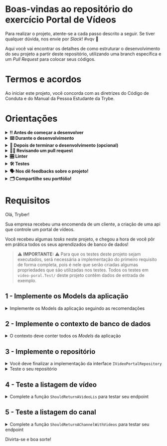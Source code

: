 # Boas-vindas ao repositório do exercício Portal de Vídeos

Para realizar o projeto, atente-se a cada passo descrito a seguir. Se tiver qualquer dúvida, nos envie por _Slack_! #vqv 🚀

Aqui você vai encontrar os detalhes de como estruturar o desenvolvimento do seu projeto a partir deste repositório, utilizando uma branch específica e um _Pull Request_ para colocar seus códigos.

# Termos e acordos

Ao iniciar este projeto, você concorda com as diretrizes do Código de Conduta e do Manual da Pessoa Estudante da Trybe.

# Orientações

<details>
  <summary><strong>‼️ Antes de começar a desenvolver</strong></summary><br />

  1. Clone o repositório

  - Use o comando: `git clone git@github.com:tryber/acc-csharp-0x-project/exercises-<ATUALIZAR>.git`.
  - Entre na pasta do repositório que você acabou de clonar:
    - `cd acc-csharp-0x-project/exercises-<ATUALIZAR>`

  2. Instale as dependências
  
  - Entre na pasta `src/`.
  - Execute o comando: `dotnet restore`.
  
  3. Crie uma branch a partir da branch `master`

  - Certifique-se de que você está na branch `master`
    - Exemplo: `git branch`
  - Se não estiver, mude para a branch `master`
    - Exemplo: `git checkout master`
  - Agora crie uma branch à qual você vai submeter os `commits` do seu projeto
    - Você deve criar uma branch no seguinte formato: `nome-de-usuario-nome-do-projeto`
    - Exemplo: `git checkout -b joaozinho-acc-0x-project/exercises-<ATUALIZAR>`

  4. Adicione as mudanças ao _stage_ do Git e faça um `commit`

  - Verifique que as mudanças ainda não estão no _stage_
    - Exemplo: `git status` (deve aparecer listada a pasta _joaozinho_ em vermelho)
  - Adicione o novo arquivo ao _stage_ do Git
    - Exemplo:
      - `git add .` (adicionando todas as mudanças - _que estavam em vermelho_ - ao stage do Git)
      - `git status` (deve aparecer listado o arquivo _joaozinho/README.md_ em verde)
  - Faça o `commit` inicial
    - Exemplo:
      - `git commit -m 'iniciando o projeto x'` (fazendo o primeiro commit)
      - `git status` (deve aparecer uma mensagem tipo essa: _nothing to commit_ )

  5. Adicione a sua branch com o novo `commit` ao repositório remoto

  - Usando o exemplo anterior: `git push -u origin joaozinho-acc-0x-project/exercises-<ATUALIZAR>`

  6. Crie um novo `Pull Request` _(PR)_

  - Vá até a página de _Pull Requests_ do [repositório no GitHub](https://github.com/tryber/acc-csharp-0x-project/exercises-<ATUALIZAR>/pulls)
  - Clique no botão verde _"New pull request"_
  - Clique na caixa de seleção _"Compare"_ e escolha a sua branch **com atenção**
  - Coloque um título para a sua _Pull Request_
    - Exemplo: _"Cria tela de busca"_
  - Clique no botão verde _"Create pull request"_
  - Adicione uma descrição para o _Pull Request_ e clique no botão verde _"Create pull request"_
  - **Não se preocupe em preencher mais nada por enquanto!**
  - Volte até a [página de _Pull Requests_ do repositório](https://github.com/tryber/acc-csharp-0x-project/exercises-<ATUALIZAR>/pulls) e confira que o seu _Pull Request_ está criado

</details>

<details>
  <summary><strong>⌨️ Durante o desenvolvimento</strong></summary><br/>

  - Faça `commits` das alterações que você fizer no código regularmente

  - Lembre-se sempre de, após um (ou alguns) `commits`, atualizar o repositório remoto

  - Os comandos que você utilizará com mais frequência são:
    1. `git status` _(para verificar o que está em vermelho - fora do stage - e o que está em verde - no stage)_
    2. `git add` _(para adicionar arquivos ao stage do Git)_
    3. `git commit` _(para criar um commit com os arquivos que estão no stage do Git)_
    4. `git push -u origin nome-da-branch` _(para enviar o commit para o repositório remoto na primeira vez que fizer o `push` de uma nova branch)_
    5. `git push` _(para enviar o commit para o repositório remoto após o passo anterior)_

</details>

<details>
  <summary><strong>🤝 Depois de terminar o desenvolvimento (opcional)</strong></summary><br/>

  Para sinalizar que o seu projeto está pronto para o _"Code Review"_, faça o seguinte:

  - Vá até a página **DO SEU** _Pull Request_, adicione a label de _"code-review"_ e marque seus colegas:

    - No menu à direita, clique no _link_ **"Labels"** e escolha a _label_ **code-review**;

    - No menu à direita, clique no _link_ **"Assignees"** e escolha **o seu usuário**;

    - No menu à direita, clique no _link_ **"Reviewers"** e digite `students`, selecione o time `tryber/students-sd-0x`.

  Caso tenha alguma dúvida, [aqui tem um vídeo explicativo](https://vimeo.com/362189205).

</details>

<details>
  <summary><strong>🕵🏿 Revisando um pull request</strong></summary><br />

  Use o conteúdo sobre [Code Review](https://app.betrybe.com/course/real-life-engineer/code-review) para te ajudar a revisar os _Pull Requests_.

</details>

<details>
  <summary><strong>🎛 Linter</strong></summary><br />

  Usaremos o [NetAnalyzer](https://docs.microsoft.com/pt-br/dotnet/fundamentals/code-analysis/overview) para fazer a análise estática do seu código.

  Este projeto já vem com as dependências relacionadas ao _linter_ configuradas no arquivo `.csproj`.

  O analisador já é instalado pelo plugin da `Microsoft C#` no `VSCode`. Para isso, basta fazer o download do [plugin](https://marketplace.visualstudio.com/items?itemName=ms-dotnettools.csharp) e instalá-lo.
</details>

<details>
  <summary><strong>🛠 Testes</strong></summary><br />

  O .NET já possui sua própria plataforma de testes.
  
  Este projeto já vem configurado e com suas dependências.

  ### Executando todos os testes

  Para executar os testes com o .NET, execute o comando dentro do diretório do seu projeto `src/<project>` ou de seus testes `src/<project>.Test`!

  ```
  dotnet test
  ```

  ### Executando um teste específico

  Para executar um teste específico, basta executar o comando `dotnet test --filter Name~TestMethod1`.

  :warning: **Importante:** o comando irá executar testes cujo nome contém `TestMethod1`.

  :warning: **O avaliador automático não necessariamente avalia seu projeto na ordem em que os requisitos aparecem no readme. Isso acontece para deixar o processo de avaliação mais rápido. Então, não se assuste se isso acontecer, ok?**

  ### Outras opções para testes
  - Algumas opções que podem lhe ajudar são:
    -  `-?|-h|--help`: exibe a descrição completa de como utilizar o comando.
    -  `-t|--list-tests`: lista todos os testes, ao invés de executá-los.
    -  `-v|--verbosity <LEVEL>`: define o nível de detalhe na resposta dos testes.
      - `q | quiet`
      - `m | minimal`
      - `n | normal`
      - `d | detailed`
      - `diag | diagnostic`
      - Exemplo de uso: 
         ```
           dotnet test -v diag
         ```
         ou
         ```            
           dotnet test --verbosity=diagnostic
         ``` 
</details>

<details>
  <summary><strong>🗣 Nos dê feedbacks sobre o projeto!</strong></summary><br />

Ao finalizar e submeter o projeto, não se esqueça de avaliar sua experiência preenchendo o formulário. 
**Leva menos de 3 minutos!**

[FORMULÁRIO DE AVALIAÇÃO DE PROJETO](https://be-trybe.typeform.com/to/ZTeR4IbH)

</details>

<details>
  <summary><strong>🗂 Compartilhe seu portfólio!</strong></summary><br />

  Você sabia que o LinkedIn é a principal rede social profissional e que compartilhar aprendizados lá é muito importante para quem deseja construir uma carreira de sucesso? Compartilhe este projeto no seu LinkedIn, marque o perfil da Trybe (@trybe) e mostre para a sua rede toda a sua evolução.

</details>

# Requisitos

Olá, Tryber!  

Sua empresa recebeu uma encomenda de um cliente, a criação de uma api que controle um portal de vídeos. 

Você recebeu algumas _tasks_ neste projeto, e chegou a hora de você pôr em prática todos os seus aprendizados de banco de dados! 

> ⚠️ **IMPORTANTE:** ⚠️ Para que os testes deste projeto sejam executados, será necessária a implementação do primeiro requisito de forma completa, pois é nele que serão criadas algumas propriedades que são utilizadas nos testes.
> Todos os testes em `video-poral.Test/` deste projeto contêm dados de entrada de exemplo.

## 1 - Implemente os Models da aplicação 

<details>
  <summary>Implemente os Models da aplicação seguindo as recomendações</summary>
  <br />

Crie um novo arquivo para cada `Model` na pasta `src/video-portal/Models`. Todos devem fazer parte do _namespace_ `video_portal.Models`.

  <details>
    <summary>Implemente o Model <code>Channel</code></summary>
    <br />
    
Channel deve conter os seguintes campos:
- `ChannelId`: Chave primária (int)
- `ChannelName`: string
- `ChannelDescription`: string (anulável)
- `Url`: string

Cada canal tem vários vídeos e várias pessoas usuárias. A propriedade de navegação para `Video` deve se chamar `Videos` e para `User` deve ser `Owners`.
  </details>

  <details>
    <summary>Implemente o Model <code>Comment</code></summary>
    <br />
    
Comment deve conter os seguintes campos:
- `CommentId`: Chave primária (int)
- `CommentText`: string
- `VideoId`: chave estrangeira para vídeos
- `UserId`: chave estrangeira para pessoas usuárias

Cada commentário pertence a um vídeo e a uma pessoa usuária.
  </details>

  <details>
    <summary>Implemente o Model <code>User</code></summary>
    <br />
    
User deve conter os seguintes campos:
- `UserId`: Chave primária (int)
- `Username`: string
- `Email`: string

Cada pessoa usuária tem vários canais. A propriedade de navegação para `Channel` deve se chamar `Channels`.
Cada pessoa usuária tem vários comentários. A propriedade de navegação para `Comment` deve ser chamar `Comments`.
  </details>

  <details>
    <summary>Implemente o Model <code>Video</code></summary>
    <br />
    
Vídeo deve conter os seguintes campos:
- `VideoId`: Chave primária (int)
- `Title`: string
- `Description`: string (anulável)
- `Url`: string
- `ChannelId`: chave estrangeira para `Channel`

Cada vídeo tem vários comentários. A propriedade de navegação para `Comment` deve se chamar `Comments`.
  </details>
</details>

## 2 - Implemente o contexto de banco de dados

<details>
  <summary>O contexto deve conter todos os <i>Models</i> da aplicação</summary>
  <br />

Finalize a implementação do contexto da aplicação no arquivo `src/video-portal/Repository/VideoPortalContext.cs`.

Faça um `override` do método `OnConfiguring` para o contexto se conectar ao seu banco de dados local.

Caso você queira executar o seu projeto para testar localmente, em `/src` também está o arquivo docker-compose.yml com um banco SqlServer. Caso você queira usar essa base, tenha o Docker e o docker-compose instalado na sua máquina!

Você pode criar as tabelas do banco de dados atráves do comando `dotnet ef database update`. Caso você execute esse comando, certifique-se de que o CLI do Entity Framework esteja instalado na sua máquina!

</details>

## 3 - Implemente o repositório

<details>
  <summary> Você deve finalizar a implementação da interface <code>IVideoPortalRepository</code></summary>
  <br />

Finalize a implementação do repositório no arquivo `src/video-portal/Repository/VideoPortalRepository.cs`. Esse repositório deve utilizar o contexto criado no requisito anterior para realizar as operações no banco de dados. 

Os métodos a ser implementados são:
 - `GetVideoById`
 - `GetVideos`
 - `GetChannelById`
 - `GetChannels`
 - `GetVideosByChannelId`
 - `GetCommentsByVideoId`
 - `DeleteChannel`
    - Deve deletar apenas se o canal não tiver vídeos. Caso tenha uma exceção, deve ser lançada do tipo `InvalidOperationException`.
 - `AddVideoToChannel`
    - Caso o canal ou o vídeo não existam, uma exceção do tipo `InvalidOperationException` deve ser lançada.

Você pode escolher uma das técnicas de carregamento aprendidas: Eager Loading, Lazy Loading ou Explicit Loading.
</details>

<details>
  <summary>Teste o seu repositório</summary>
  <br />

  Finalize a implementação dos testes no arquvio `src/video-portal.Test/VideoPortalRepositoryTest.cs`. Esses testes devem utilizar o `repository` já instanciado no arquivo. 

  Os testes a serem implementados são:
 - `ShouldGetVideoById`
 - `ShouldGetVideos`
 - `ShouldGetChannelById`
 - `ShouldGetChannels`
 - `ShouldGetVideosByChannelId`
 - `ShouldGetCommentsByVideoId`
 - `ShouldDeleteChannel`
 - `ShouldAddVideoToChannel`


Já existe um teste implementado, o `ShouldAddVideoToChannel`. Entenda como ele funciona e tente aplicar para os demais!

> ⚠️ **IMPORTANTE:** ⚠️ Para o avaliador avaliar os seus testes, você deve utilizar os parâmetros recebidos nos métodos dos testes para realizar a validação.
> Foi criada a função `GetContextInstanceForTests` no arquivo `src/video-portal.Test/Helpers.cs` que recebe como parâmetro um nome para o banco de dados em memória que será utilizado e retorna uma instância de `VideoPortalContext` com alguns dados inseridos inicialmente. Tenha em mente esses dados inseridos no banco de dados inicialmente para realizar os seus testes.
> 
> Os dados são inseridos utilizando as funções `GetCommentListForTests`, `GetVideoListForTests` e `GetChannelListForTests`. 
> Se quiser que os dados em seus testes sejam diferentes, modifique o retorno dessas funções, porém tenha em mente que os **dados de entrada para os testes precisam refletir a mudança.**
> 
> Lembre-se de que os testes, ao realizar operações no repositório, podem alterar os dados no banco de dados. Por esse motivo, é importante que cada teste utilize um banco de dados em memória de nome diferente. Assim você estará garantindo que os testes não influenciam um nos outros.

</details>

## 4 - Teste a listagem de vídeo

<details>
  <summary> Complete a função <code>ShouldReturnAVideoLis</code> para testar seu endpoint </summary>
  <br />

A função se encontra no arquivo `src/video-portal.Test/VideoPortalTest.cs`.

O seu teste deve realizar uma requisição `GET` para o endpoint `api/video` e verificar se o retorno condiz com a lista de vídeos recebida como parâmetro.

</details>

## 5 - Teste a listagem do canal

<details>
  <summary> Complete a função <code>ShouldReturnAChannelWithVideos</code> para testar seu endpoint </summary>
  <br />

A função se encontra no arquivo `src/video-portal.Test/VideoPortalTest.cs`.

O seu teste deve realizar uma requisição `GET` para o endpoint `/api/channel/{id}/video` utilizando o `Channel` recebido como parâmetro e verificar se o retorno condiz com a lista de vídeos recebida como parâmetro.

</details>


Divirta-se e boa sorte! 
